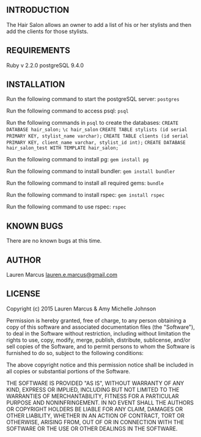 INTRODUCTION
------------
The Hair Salon allows an owner to add a list of his or her stylists and then add the clients for those stylists.

REQUIREMENTS
------------
Ruby v 2.2.0
postgreSQL 9.4.0


INSTALLATION
------------
Run the following command to start the postgreSQL server:
  `postgres`

Run the following command to access psql:
  `psql`

Run the following commands in `psql` to create the databases:
  `CREATE DATABASE hair_salon;`
  `\c hair_salon`
  `CREATE TABLE stylists (id serial PRIMARY KEY, stylist_name varchar);`
  `CREATE TABLE clients (id serial PRIMARY KEY, client_name varchar, stylist_id int);`
  `CREATE DATABASE hair_salon_test WITH TEMPLATE hair_salon;`

Run the following command to install pg:
  `gem install pg`

Run the following command to install bundler:
  `gem install bundler`

Run the following command to install all required gems:
  `bundle`

Run the following command to install rspec:
  `gem install rspec`

Run the following command to use rspec:
  `rspec`


KNOWN BUGS
---------
There are no known bugs at this time.

AUTHOR
-------
Lauren Marcus
lauren.e.marcus@gmail.com

LICENSE
-------

Copyright (c) 2015 Lauren Marcus & Amy Michelle Johnson

Permission is hereby granted, free of charge, to any person obtaining a copy of this software and associated documentation files (the "Software"), to deal in the Software without restriction, including without limitation the rights to use, copy, modify, merge, publish, distribute, sublicense, and/or sell copies of the Software, and to permit persons to whom the Software is furnished to do so, subject to the following conditions:

The above copyright notice and this permission notice shall be included in all copies or substantial portions of the Software.

THE SOFTWARE IS PROVIDED "AS IS", WITHOUT WARRANTY OF ANY KIND, EXPRESS OR IMPLIED, INCLUDING BUT NOT LIMITED TO THE WARRANTIES OF MERCHANTABILITY, FITNESS FOR A PARTICULAR PURPOSE AND NONINFRINGEMENT. IN NO EVENT SHALL THE AUTHORS OR COPYRIGHT HOLDERS BE LIABLE FOR ANY CLAIM, DAMAGES OR OTHER LIABILITY, WHETHER IN AN ACTION OF CONTRACT, TORT OR OTHERWISE, ARISING FROM, OUT OF OR IN CONNECTION WITH THE SOFTWARE OR THE USE OR OTHER DEALINGS IN THE SOFTWARE.

